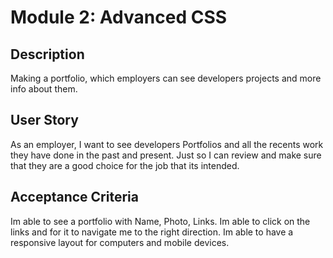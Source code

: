 # Module 2: Advanced CSS

## Description
Making a portfolio, which employers can see developers projects and more info about them.

## User Story
As an employer, I want to see developers Portfolios and all the recents work they have done in the past and present.
Just so I can review and make sure that they are a good choice for the job that its intended.

## Acceptance Criteria
Im able to see a portfolio with Name, Photo, Links.
Im able to click on the links and for it to navigate me to the right direction.
Im able to have a responsive layout for computers and mobile devices.


